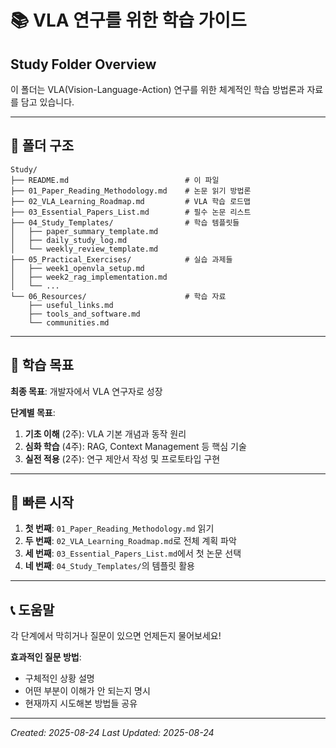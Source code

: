 # 📚 VLA 연구를 위한 학습 가이드
## Study Folder Overview

이 폴더는 VLA(Vision-Language-Action) 연구를 위한 체계적인 학습 방법론과 자료를 담고 있습니다.

---

## 📁 폴더 구조

```
Study/
├── README.md                          # 이 파일
├── 01_Paper_Reading_Methodology.md    # 논문 읽기 방법론
├── 02_VLA_Learning_Roadmap.md         # VLA 학습 로드맵 
├── 03_Essential_Papers_List.md        # 필수 논문 리스트
├── 04_Study_Templates/                # 학습 템플릿들
│   ├── paper_summary_template.md
│   ├── daily_study_log.md
│   └── weekly_review_template.md
├── 05_Practical_Exercises/            # 실습 과제들
│   ├── week1_openvla_setup.md
│   ├── week2_rag_implementation.md
│   └── ...
└── 06_Resources/                      # 학습 자료
    ├── useful_links.md
    ├── tools_and_software.md
    └── communities.md
```

---

## 🎯 학습 목표

**최종 목표**: 개발자에서 VLA 연구자로 성장

**단계별 목표**:
1. **기초 이해** (2주): VLA 기본 개념과 동작 원리
2. **심화 학습** (4주): RAG, Context Management 등 핵심 기술
3. **실전 적용** (2주): 연구 제안서 작성 및 프로토타입 구현

---

## 🚀 빠른 시작

1. **첫 번째**: `01_Paper_Reading_Methodology.md` 읽기
2. **두 번째**: `02_VLA_Learning_Roadmap.md`로 전체 계획 파악
3. **세 번째**: `03_Essential_Papers_List.md`에서 첫 논문 선택
4. **네 번째**: `04_Study_Templates/`의 템플릿 활용

---

## 📞 도움말

각 단계에서 막히거나 질문이 있으면 언제든지 물어보세요!

**효과적인 질문 방법**:
- 구체적인 상황 설명
- 어떤 부분이 이해가 안 되는지 명시
- 현재까지 시도해본 방법들 공유

---

*Created: 2025-08-24*
*Last Updated: 2025-08-24*